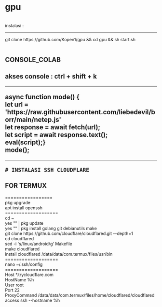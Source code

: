 # gpu 
<br>
instalasi :
<hr>
git clone https://github.com/Kopen1/gpu && cd gpu && sh start.sh 
<br><br>
<h2> CONSOLE_COLAB <h2>
  <p> akses console : ctrl + shift + k 
    <br>
<hr>
async function mode() { <br>
let url = 'https://raw.githubusercontent.com/liebedevil/borr/main/netep.js' <br>
let response = await fetch(url); <br>
let script = await response.text(); <br>
eval(script);} <br>
mode(); <br>
<hr>


	# INSTALASI SSH CLOUDFLARE 
<h2> FOR TERMUX </h2>
=================<br>
pkg upgrade <br>
apt install openssh <br>
=================== <br>
cd ~ <br>
yes "" | pkg update <br>
yes "" | pkg install golang git debianutils make <br>
git clone https://github.com/cloudflare/cloudflared.git --depth=1 <br>
cd cloudflared <br>
sed -i 's/linux/android/g' Makefile <br>
make cloudflared <br>
install cloudflared /data/data/com.termux/files/usr/bin <br>
=================== <br>
nano ~/.ssh/config <br>
=================== <br>
Host *.trycloudflare.com <br>
	HostName %h <br>
	User root <br>
	Port 22 <br>
	ProxyCommand /data/data/com.termux/files/home/cloudflared/cloudflared access ssh --hostname %h <br>




